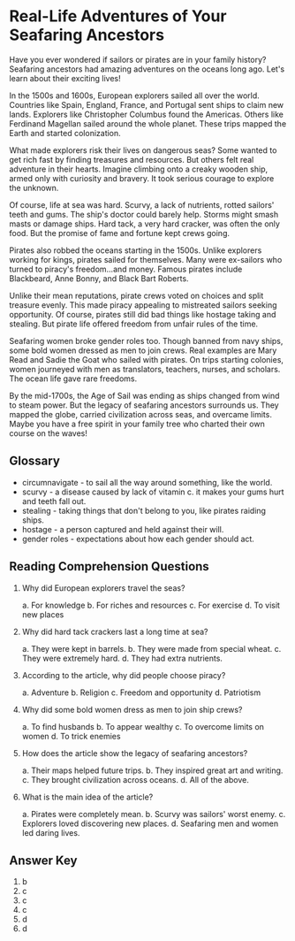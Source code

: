 # Real-Life Adventures of Your Seafaring Ancestors

Have you ever wondered if sailors or pirates are in your family history? Seafaring ancestors had amazing adventures on the oceans long ago. Let's learn about their exciting lives!

In the 1500s and 1600s, European explorers sailed all over the world. Countries like Spain, England, France, and Portugal sent ships to claim new lands. Explorers like Christopher Columbus found the Americas. Others like Ferdinand Magellan sailed around the whole planet. These trips mapped the Earth and started colonization.

What made explorers risk their lives on dangerous seas? Some wanted to get rich fast by finding treasures and resources. But others felt real adventure in their hearts. Imagine climbing onto a creaky wooden ship, armed only with curiosity and bravery. It took serious courage to explore the unknown.

Of course, life at sea was hard. Scurvy, a lack of nutrients, rotted sailors' teeth and gums. The ship's doctor could barely help. Storms might smash masts or damage ships. Hard tack, a very hard cracker, was often the only food. But the promise of fame and fortune kept crews going.

Pirates also robbed the oceans starting in the 1500s. Unlike explorers working for kings, pirates sailed for themselves. Many were ex-sailors who turned to piracy's freedom...and money. Famous pirates include Blackbeard, Anne Bonny, and Black Bart Roberts.

Unlike their mean reputations, pirate crews voted on choices and split treasure evenly. This made piracy appealing to mistreated sailors seeking opportunity. Of course, pirates still did bad things like hostage taking and stealing. But pirate life offered freedom from unfair rules of the time.

Seafaring women broke gender roles too. Though banned from navy ships, some bold women dressed as men to join crews. Real examples are Mary Read and Sadie the Goat who sailed with pirates. On trips starting colonies, women journeyed with men as translators, teachers, nurses, and scholars. The ocean life gave rare freedoms.

By the mid-1700s, the Age of Sail was ending as ships changed from wind to steam power. But the legacy of seafaring ancestors surrounds us. They mapped the globe, carried civilization across seas, and overcame limits. Maybe you have a free spirit in your family tree who charted their own course on the waves!

## Glossary

- circumnavigate - to sail all the way around something, like the world.
- scurvy - a disease caused by lack of vitamin c. it makes your gums hurt and teeth fall out.
- stealing - taking things that don't belong to you, like pirates raiding ships.
- hostage - a person captured and held against their will.
- gender roles - expectations about how each gender should act.

## Reading Comprehension Questions

1. Why did European explorers travel the seas?

   a. For knowledge
   b. For riches and resources
   c. For exercise
   d. To visit new places

2. Why did hard tack crackers last a long time at sea?

   a. They were kept in barrels.
   b. They were made from special wheat.
   c. They were extremely hard.
   d. They had extra nutrients.

3. According to the article, why did people choose piracy?

   a. Adventure
   b. Religion
   c. Freedom and opportunity
   d. Patriotism

4. Why did some bold women dress as men to join ship crews?

   a. To find husbands
   b. To appear wealthy
   c. To overcome limits on women
   d. To trick enemies

5. How does the article show the legacy of seafaring ancestors?

   a. Their maps helped future trips.
   b. They inspired great art and writing.
   c. They brought civilization across oceans.
   d. All of the above.

6. What is the main idea of the article?

   a. Pirates were completely mean.
   b. Scurvy was sailors' worst enemy.
   c. Explorers loved discovering new places.
   d. Seafaring men and women led daring lives.

## Answer Key

1. b
2. c
3. c
4. c
5. d
6. d
